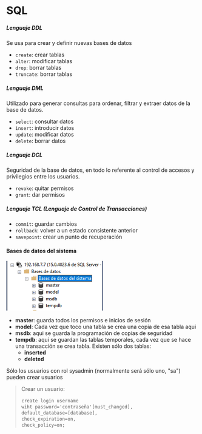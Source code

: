 # SQL

##### Lenguaje DDL
Se usa para crear y definir nuevas bases de  datos
+ ```create```: crear tablas
+ ```alter```: modificar tablas
+ ```drop```: borrar tablas
+ ```truncate```: borrar tablas

##### Lenguaje DML
Utilizado para generar consultas para ordenar, filtrar y extraer datos de la base de datos.
+ ```select```: consultar datos
+ ```insert```: introducir datos
+ ```update```: modificar datos
+ ```delete```: borrar datos

##### Lenguaje DCL
Seguridad de la base de datos, en todo lo referente al control de accesos y privilegios entre los usuarios.
+ ```revoke```: quitar permisos
+ ```grant```: dar permisos

##### Lenguaje TCL (Lenguaje de Control de Transacciones)
+ ```commit```: guardar cambios
+ ```rollback```: volver a un estado consistente anterior
+ ```savepoint```: crear un punto de recuperación


#### Bases de datos del sistema
![Bases de datos del sistema](https://github.com/13sauca13/PRG/blob/master/Recursos/Bases%20de%20datos%20del%20sistema.PNG)

+ **master**: guarda todos los permisos e inicios de sesión
+ **model**: Cada vez que toco una tabla se crea una copia de esa tabla aqui
+ **msdb**: aqui se guarda la programación de copias de seguridad
+ **tempdb**: aqui se guardan las tablas temporales, cada vez que se hace una transacción se crea tabla. Existen sólo dos tablas:
  + **inserted**
  + **deleted**

Sólo los usuarios con rol sysadmin (normalmente será sólo uno, "sa") pueden crear usuarios

>Crear un usuario:
>```
>create login username
>wiht password='contraseña'[must_changed],
>default_database=[database],
>check_expiration=on,
>check_policy=on;
>```
